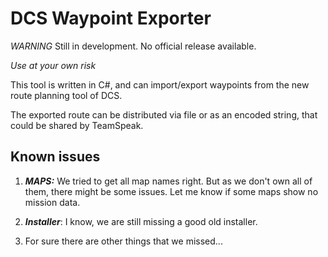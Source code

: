 # DCS Waypoint Exporter

*WARNING* Still in development. No official release available.

*Use at your own risk*

This tool is written in C#, and can import/export waypoints from the new route planning tool of DCS.

The exported route can be distributed via file or as an encoded string, that could be shared by TeamSpeak.

## Known issues
1. ***MAPS:*** We tried to get all map names right. But as we don't own all of them, there might be some issues. Let me know if some maps show no mission data.

2. ***Installer***: I know, we are still missing a good old installer.

3. For sure there are other things that we missed...
